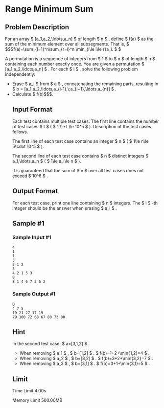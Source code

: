 # Range Minimum Sum

## Problem Description

For an array $ [a_1,a_2,\ldots,a_n] $ of length $ n $ , define $ f(a) $ as the sum of the minimum element over all subsegments. That is, $ $$$f(a)=\sum_{l=1}^n\sum_{r=l}^n \min_{l\le i\le r}a_i. $ $ </p><p>A permutation is a sequence of integers from  $ 1 $  to  $ n $  of length  $ n $  containing each number exactly once. You are given a permutation  $ \[a\_1,a\_2,\\ldots,a\_n\] $ . For each  $ i $ , solve the following problem independently:</p><ul> <li> Erase  $ a\_i $  from  $ a $ , concatenating the remaining parts, resulting in  $ b = \[a\_1,a\_2,\\ldots,a\_{i-1},\\;a\_{i+1},\\ldots,a\_{n}\] $ . </li><li> Calculate  $ f(b)$$$.

## Input Format

Each test contains multiple test cases. The first line contains the number of test cases $ t $ ( $ 1 \le t \le 10^5 $ ). Description of the test cases follows.

The first line of each test case contains an integer $ n $ ( $ 1\le n\le 5\cdot 10^5 $ ).

The second line of each test case contains $ n $ distinct integers $ a_1,\ldots,a_n $ ( $ 1\le a_i\le n $ ).

It is guaranteed that the sum of $ n $ over all test cases does not exceed $ 10^6 $ .

## Output Format

For each test case, print one line containing $ n $ integers. The $ i $ -th integer should be the answer when erasing $ a_i $ .

## Sample #1

### Sample Input #1

```
4
1
1
3
3 1 2
5
4 2 1 5 3
8
8 1 4 6 7 3 5 2
```

### Sample Output #1

```
0 
4 7 5 
19 21 27 17 19 
79 100 72 68 67 80 73 80
```

## Hint

In the second test case, $ a=[3,1,2] $ .

- When removing $ a_1 $ , $ b=[1,2] $ . $ f(b)=1+2+\min\{1,2\}=4 $ .
- When removing $ a_2 $ , $ b=[3,2] $ . $ f(b)=3+2+\min\{3,2\}=7 $ .
- When removing $ a_3 $ , $ b=[3,1] $ . $ f(b)=3+1+\min\{3,1\}=5 $ .

## Limit



Time Limit
4.00s

Memory Limit
500.00MB